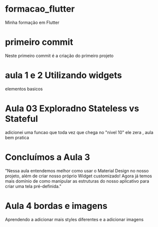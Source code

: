 # formacao_flutter
Minha formação em Flutter

# primeiro commit
Neste primeiro commit é a criação do primeiro projeto

# aula 1 e 2 Utilizando widgets
elementos basicos

# Aula 03 Exploradno Stateless vs Stateful
adicionei uma funcao que toda vez que chega no "nivel 10" ele zera , aula bem pratica

# Concluímos a Aula 3
"Nessa aula entendemos melhor como usar o Material Design no nosso projeto, além de criar nosso próprio Widget customizado! Agora já temos mais domínio de como manipular as estruturas do nosso aplicativo para criar uma tela pré-definida."

# Aula 4 bordas e imagens
Aprendendo a adicionar mais styles diferentes e a adicionar imagens